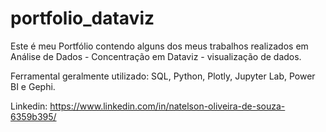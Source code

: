 # portfolio_dataviz

Este é meu Portfólio contendo alguns dos meus trabalhos realizados em Análise de Dados - Concentração em Dataviz - visualização de dados.

Ferramental geralmente utilizado: SQL, Python, Plotly, Jupyter Lab, Power BI e Gephi.

Linkedin: https://www.linkedin.com/in/natelson-oliveira-de-souza-6359b395/
